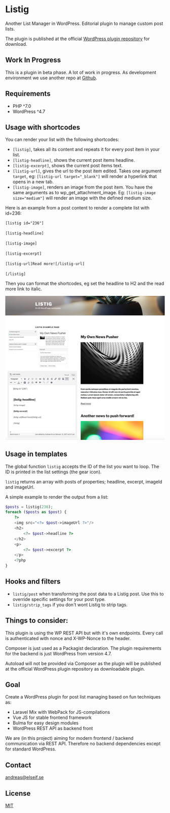 # Listig
Another List Manager in WordPress.
Editorial plugin to manage custom post lists.

The plugin is published at the official [WordPress plugin repository](https://wordpress.org/plugins/listig/) for download.

## Work In Progress
This is a plugin in beta phase. A lot of work in progress.
As development environment we use another repo at [Github](https://github.com/ekandreas/listig.app).

## Requirements
* PHP ^7.0 
* WordPress ^4.7

## Usage with shortcodes
You can render your list with the following shortcodes:

* `[listig]`, takes all its content and repeats it for every post item in your list.
* `[listig-headline]`, shows the current post items headline.
* `[listig-excerpt]`, shows the current post items text.
* `[listig-url]`, gives the url to the post item edited. Takes one argument `target`, eg: `[listig-url target="_blank"]` will render a hyperlink that opens in a new tab. 
* `[listig-image]`, renders an image from the post item. You have the same arguments as to wp_get_attachment_image. Eg: `[listig-image size="medium"]` will render an image with the defined medium size.

Here is an example from a post content to render a complete list with id=236:

```
[listig id="236"]

[listig-headline]

[listig-image]

[listig-excerpt]

[listig-url]Read more![/listig-url]

[/listig]
```

Then you can format the shortcodes, eg set the headline to H2 and the read more link to italic.

![shortcode example](https://raw.githubusercontent.com/ekandreas/listig/master/assets/img/example-page-with-shortcodes.png "Shortcode example page with Twenty Seventeen")

## Usage in templates
The global function `listig` accepts the ID of the list you want to loop. The ID is printed in the list settings (the gear icon).

`listig` returns an array with posts of properties; headline, excerpt, imageId and imageUrl.

A simple example to render the output from a list:

```php
$posts = listig(236);
foreach ($posts as $post) {
    ?>
    <img src="<?= $post->imageUrl ?>"/>
    <h2>
        <?= $post->headline ?>
    </h2>
    <p>
        <?= $post->excerpt ?>
    </p>
    <?php
}
```

## Hooks and filters
* `listig/post` when transforming the post data to a Listig post. Use this to override specific settings for your post type.
* `listig/strip_tags` if you don't wont Listig to strip tags.

## Things to consider:
This plugin is using the WP REST API but with it's own endpoints. 
Every call is authenticated with nonce and X-WP-Nonce to the header.

Composer is just used as a Packagist declaration. 
The plugin requirements for the backend is just WordPress from version 4.7.

Autoload will not be provided via Composer 
as the plugin will be published at the official WordPress plugin repository as downloadable plugin.

## Goal
Create a WordPress plugin for post list managing based on fun techniques as: 
* Laravel Mix with WebPack for JS-compilations
* Vue JS for stable frontend framework
* Bulma for easy design modules
* WordPress REST API as backend front

We are (in this project) aiming for modern frontend / backend communication via REST API.
Therefore no backend dependencies except for standard WordPress.

## Contact
andreas@elseif.se

## License
[MIT](https://opensource.org/licenses/MIT)
